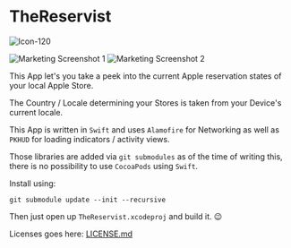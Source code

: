 # TheReservist

![Icon-120](https://bitbucket.org/kimar/thereservist/raw/master/Assets/Icon-120.png)

![Marketing Screenshot 1](https://bitbucket.org/kimar/thereservist/raw/master/Assets/marketing1.png)
![Marketing Screenshot 2](https://bitbucket.org/kimar/thereservist/raw/master/Assets/marketing2.png)

This App let's you take a peek into the current Apple reservation states of your local Apple Store.

The Country / Locale determining your Stores is taken from your Device's current locale.

This App is written in `Swift` and uses `Alamofire` for Networking as well as `PKHUD` for loading indicators / activity views.

Those libraries are added via `git submodules` as of the time of writing this, there is no possibility to use `CocoaPods` using `Swift`.

Install using:
```
git submodule update --init --recursive
```

Then just open up `TheReservist.xcodeproj` and build it. 😉

Licenses goes here: [LICENSE.md](https://bitbucket.org/kimar/thereservist/src/master/LICENSE.md)